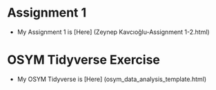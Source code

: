 # Assignment 1 
+ My Assignment 1 is [Here] (Zeynep Kavcıoğlu-Assignment 1-2.html)
# OSYM Tidyverse Exercise
+ My OSYM Tidyverse is [Here] (osym_data_analysis_template.html)

